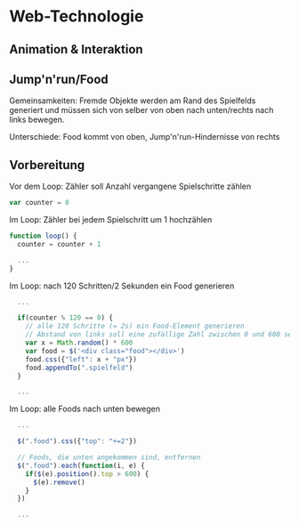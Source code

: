 # Web-Technologie

## Animation & Interaktion



## Jump'n'run/Food

Gemeinsamkeiten: Fremde Objekte werden am Rand des Spielfelds generiert und müssen sich von selber von oben nach unten/rechts nach links bewegen.

Unterschiede: Food kommt von oben, Jump'n'run-Hindernisse von rechts



## Vorbereitung

Vor dem Loop: Zähler soll Anzahl vergangene Spielschritte zählen

```js
var counter = 0
```



Im Loop: Zähler bei jedem Spielschritt um 1 hochzählen

```js
function loop() {
  counter = counter + 1

  ...
}
```



Im Loop: nach 120 Schritten/2 Sekunden ein Food generieren

```js
  ...

  if(counter % 120 == 0) {
    // alle 120 Schritte (= 2s) ein Food-Element generieren
    // Abstand von links soll eine zufällige Zahl zwischen 0 und 600 sein
    var x = Math.random() * 600
    var food = $('<div class="food"></div>')
    food.css({"left": x + "px"})
    food.appendTo(".spielfeld")
  }

  ...
```



Im Loop: alle Foods nach unten bewegen
```js
  ...

  $(".food").css({"top": "+=2"})

  // Foods, die unten angekommen sind, entfernen
  $(".food").each(function(i, e) {
    if($(e).position().top > 600) {
      $(e).remove()
    }
  })

  ...
```


